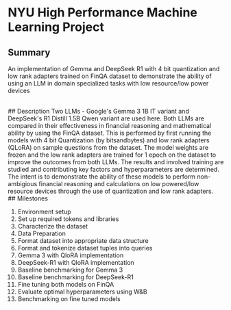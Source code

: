 # NYU High Performance Machine Learning Project
## Summary
<p>An implementation of Gemma and DeepSeek R1 with 4 bit quantization and low rank adapters trained on FinQA dataset to demonstrate the ability of using an LLM in domain specialized tasks with low resource/low power devices</p>
<br/>
## Description
Two LLMs - Google's Gemma 3 1B IT variant and DeepSeek's R1 Distill 1.5B Qwen variant are used here. Both LLMs are compared in their effectiveness in financial reasoning and mathematical ability by using the FinQA dataset.
This is performed by first running the models with 4 bit Quantization (by bitsandbytes) and low rank adapters (QLoRA) on sample questions from the dataset. 
The model weights are frozen and the low rank adapters are trained for 1 epoch on the dataset to improve the outcomes from both LLMs. The results and involved training are studied and contributing key factors and hyperparameters are determined.
The intent is to demonstrate the ability of these models to perform non-ambigious financial reasoning and calculations on low powered/low resource devices through the use of quantization and low rank adapters.
<br>
## Milestones
<ol>
  <li>Environment setup<li>Set up required tokens and libraries</li><li>Characterize the dataset</li></li>
  <li>Data Preparation<li>Format dataset into appropriate data structure</li><li>Format and tokenize dataset tuples into queries</li></li>
  <li>Gemma 3 with QloRA implementation</li>
  <li>DeepSeek-R1 with QloRA implementation</li>
  <li>Baseline benchmarking for Gemma 3</li>
  <li>Baseline benchmarking for DeepSeek-R1</li>
  <li>Fine tuning both models on FinQA</li>
  <li>Evaluate optimal hyperparameters using W&B</li>
  <li>Benchmarking on fine tuned models</li>
</ol>
